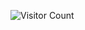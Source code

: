 ![Visitor Count](https://p3-juejin.byteimg.com/tos-cn-i-k3u1fbpfcp/4ac595079b3e495c81bbd930d93f5861~tplv-k3u1fbpfcp-zoom-1.image)
